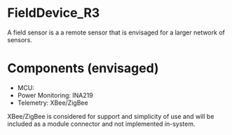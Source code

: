 # FieldDevice_R3
A field sensor is a a remote sensor that is envisaged for a larger network of sensors. 

# Components (envisaged)

* MCU:
* Power Monitoring: INA219
* Telemetry: XBee/ZigBee

XBee/ZigBee is considered for support and simplicity of use and will be included as a module connector and not implemented in-system.

